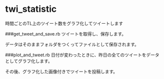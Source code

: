 # twi_statistic
時間ごとのTL上のツイート数をグラフ化してツイートします


###get_tweet_and_save.rb
ツイートを取得し、保存します。

データはそのままフォルダをつくってファイルとして保存されます。

###plot_and_tweet.rb
日付が変わったときに、昨日の全てのツイートをデータとしてグラフ化します。

その後、グラフ化した画像付きでツイートを投稿します。
